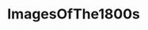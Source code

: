---
title: ImagesOfThe1800s
crosslinks:
- OldSchoolCool
- coins
- Art
- imagesofnetwork
- pics
- HistoryPorn
- HistoricFashionPorn
- u_2BrkOnThru
- MapPorn
- Lost_Architecture
- mildlyinteresting
- ArtPorn
- oldmaps
- Colorization
- TheWayWeWere
- papertowns
- ThylacineScience
- europe
- ArtefactPorn
- CoinEyeCandy
---